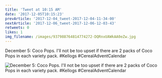 ```yaml
---
title: 'Tweet at 10:15 AM'
date: '2017-12-05T10:15:23'
prevArticle: '2017-12-04_tweet-2017-12-04-11-34-00'
nextArticle: '2017-12-06_tweet-2017-12-06-12-03-43'
retweets: 0
likes: 1
img_filename: /images/937988764814774272-DQRnxUAWkAA0eZw.jpg
---
```

December 5: Coco Pops. I'll not be too upset if there are 2 packs of Coco Pops in each variety pack. #Kellogs #CerealAdventCalendar

![December 5: Coco Pops. I'll not be too upset if there are 2 packs of Coco Pops in each variety pack. #Kellogs #CerealAdventCalendar](/images/937988764814774272-DQRnxUAWkAA0eZw.jpg "December 5: Coco Pops. I'll not be too upset if there are 2 packs of Coco Pops in each variety pack. #Kellogs #CerealAdventCalendar")